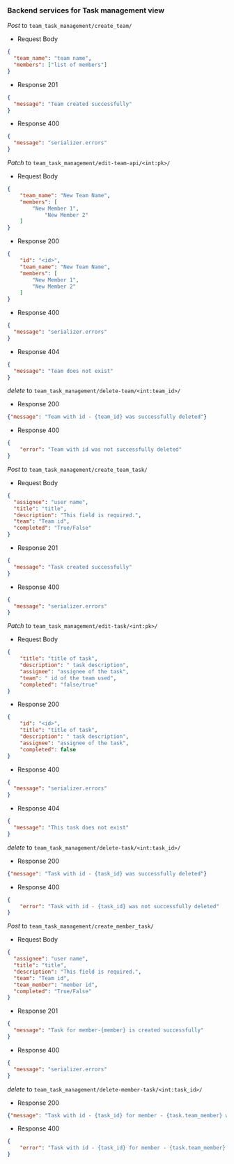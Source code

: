 ### Backend services for Task management view

_Post_ to `team_task_management/create_team/`

- Request Body

```json
{
  "team_name": "team name",
  "members": ["list of members"]
}
```

- Response 201

```json
{
  "message": "Team created successfully"
}
```

- Response 400

```json
{
  "message": "serializer.errors"
}
```

_Patch_ to `team_task_management/edit-team-api/<int:pk>/`

- Request Body

```json
{
    "team_name": "New Team Name",
    "members": [
        "New Member 1",
			"New Member 2"
    ]
}
```

- Response 200

```json
{
	"id": "<id>",
	"team_name": "New Team Name",
	"members": [
		"New Member 1",
		"New Member 2"
	]
}
```

- Response 400

```json
{
  "message": "serializer.errors"
}
```
- Response 404

```json
{
  "message": "Team does not exist"
}
```

_delete_ to `team_task_management/delete-team/<int:team_id>/`


- Response 200

```json
{"message": "Team with id - {team_id} was successfully deleted"}
```

- Response 400

```json
{
	"error": "Team with id was not successfully deleted"
}
```

_Post_ to `team_task_management/create_team_task/`

- Request Body

```json
{
  "assignee": "user name",
  "title": "title",
  "description": "This field is required.",
  "team": "Team id",
  "completed": "True/False"
}
```

- Response 201

```json
{
  "message": "Task created successfully"
}
```

- Response 400

```json
{
  "message": "serializer.errors"
}
```

_Patch_ to `team_task_management/edit-task/<int:pk>/`

- Request Body

```json
{
    "title": "title of task",
    "description": " task description",
    "assignee": "assignee of the task",
    "team": " id of the team used",
    "completed": "false/true"
}
```

- Response 200

```json
{
	"id": "<id>",
	"title": "title of task",
    "description": " task description",
    "assignee": "assignee of the task",
    "completed": false
}
```

- Response 400

```json
{
  "message": "serializer.errors"
}
```
- Response 404

```json
{
  "message": "This task does not exist"
}
```

_delete_ to `team_task_management/delete-task/<int:task_id>/`


- Response 200

```json
{"message": "Task with id - {task_id} was successfully deleted"}
```

- Response 400

```json
{
	"error": "Task with id - {task_id} was not successfully deleted"
}
```


_Post_ to `team_task_management/create_member_task/`

- Request Body

```json
{
  "assignee": "user name",
  "title": "title",
  "description": "This field is required.",
  "team": "Team id",
  "team_member": "member id",
  "completed": "True/False"
}
```

- Response 201

```json
{
  "message": "Task for member-{member} is created successfully"
}
```

- Response 400

```json
{
  "message": "serializer.errors"
}
```


_delete_ to `team_task_management/delete-member-task/<int:task_id>/`

- Response 200

```json
{"message": "Task with id - {task_id} for member - {task.team_member} was successfully deleted"}
```

- Response 400

```json
{
	"error": "Task with id - {task_id} for member - {task.team_member} was not successfully deleted"
}
```
